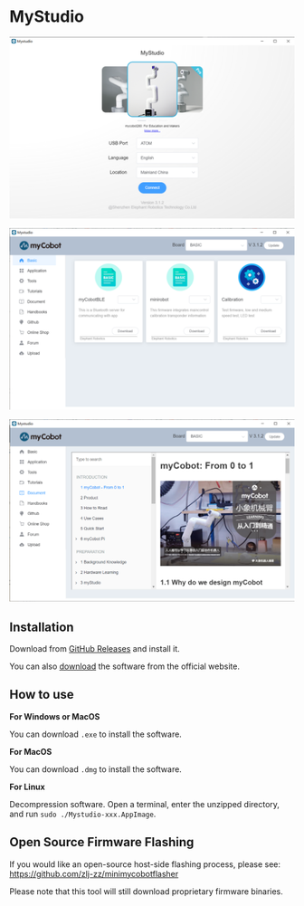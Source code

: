 # MyStudio

![demo 1](./res/display01.png)

![demo 2](./res/display02.png)

![demo 3](./res/display03.png)

## Installation

Download from [GitHub Releases](https://github.com/elephantrobotics/MyStudio/releases) and install it.

You can also [download](https://www.elephantrobotics.com/myCobot/#myStudio) the software from the official website.

## How to use

**For Windows or MacOS**

You can download `.exe` to install the software.

**For MacOS**

You can download `.dmg` to install the software.

**For Linux**

Decompression software. Open a terminal, enter the unzipped directory, and run `sudo ./Mystudio-xxx.AppImage`.

## Open Source Firmware Flashing

If you would like an open-source host-side flashing process, please see: <br/>
<https://github.com/zlj-zz/minimycobotflasher>

Please note that this tool will still download proprietary firmware binaries.

